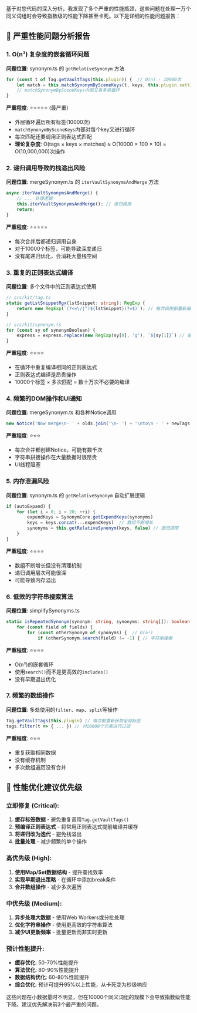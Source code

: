 基于对您代码的深入分析，我发现了多个严重的性能瓶颈，这些问题在处理一万个同义词组时会导致指数级的性能下降甚至卡死。以下是详细的性能问题报告：

## 🚨 严重性能问题分析报告

### 1. **O(n³) 复杂度的嵌套循环问题**

**问题位置**: synonym.ts 的 `getRelativeSynonym` 方法
```typescript
for (const t of Tag.getVaultTags(this.plugin)) {  // O(n) - 10000次
    let match = this.matchSynonymBySceneKeys(t, keys, this.plugin.settings.ignoreCase)
    // matchSynonymBySceneKeys内部又有多层循环
}
```

**严重程度**: ⭐⭐⭐⭐⭐ (最严重)
- 外层循环遍历所有标签(10000次)
- `matchSynonymBySceneKeys`内部对每个key又进行循环
- 每次匹配还要调用正则表达式匹配
- **理论复杂度**: O(tags × keys × matches) ≈ O(10000 × 100 × 10) = O(10,000,000)次操作

### 2. **递归调用导致的栈溢出风险**

**问题位置**: mergeSynonym.ts 的 `iterVaultSynonymsAndMerge` 方法
```typescript
async iterVaultSynonymsAndMerge() {
    // ... 处理逻辑
    this.iterVaultSynonymsAndMerge(); // 递归调用
    return;
}
```

**严重程度**: ⭐⭐⭐⭐⭐
- 每次合并后都递归调用自身
- 对于10000个标签，可能导致深度递归
- 没有尾递归优化，会消耗大量栈空间

### 3. **重复的正则表达式编译**

**问题位置**: 多个文件中的正则表达式使用
```typescript
// src/kit/tag.ts
static getLstSnippetRgx(lstSnippet: string): RegExp {
    return new RegExp(`(?<=\/|^)${lstSnippet}(?=$)`); // 每次调用都重新编译
}

// src/kit/synonym.ts 
for (const sy of synonymBoolean) {
    express = express.replace(new RegExp(sy[0], 'g'), `${sy[1]}`) // 循环中重复编译
}
```

**严重程度**: ⭐⭐⭐⭐
- 在循环中重复编译相同的正则表达式
- 正则表达式编译是昂贵操作
- 10000个标签 × 多次匹配 = 数十万次不必要的编译

### 4. **频繁的DOM操作和UI通知**

**问题位置**: mergeSynonym.ts 和各种Notice调用
```typescript
new Notice('Now merge\n· ' + olds.join('\n· ') + '\nto\n · ' + newTags, 8 * 1000);
```

**严重程度**: ⭐⭐⭐
- 每次合并都创建Notice，可能有数千次
- 字符串拼接操作在大量数据时很昂贵
- UI线程阻塞

### 5. **内存泄漏风险**

**问题位置**: synonym.ts 的 `getRelativeSynonym` 自动扩展逻辑
```typescript
if (autoExpand) {
    for (let i = 0; i < 20; ++i) {
        expendKeys = SynonymCore.getExpendKeys(synonyms)
        keys = keys.concat(...expendKeys)  // 数组不断增长
        synonyms = this.getRelativeSynonym(keys, false) // 递归调用
    }
}
```

**严重程度**: ⭐⭐⭐⭐
- 数组不断增长但没有清理机制
- 递归调用层次可能很深
- 可能导致内存溢出

### 6. **低效的字符串搜索算法**

**问题位置**: simplifySynonyms.ts
```typescript
static isRepeatedSynonym(synonym: string, synonyms: string[]): boolean {
    for (const field of fields) {
        for (const otherSynonym of synonyms) {  // O(n²)
            if (otherSynonym.search(field) != -1) { // 字符串搜索
```

**严重程度**: ⭐⭐⭐⭐
- O(n²)的嵌套循环
- 使用`search()`而不是更高效的`includes()`
- 没有早期退出优化

### 7. **频繁的数组操作**

**问题位置**: 多处使用的`filter`、`map`、`split`等操作
```typescript
Tag.getVaultTags(this.plugin) // 每次都重新获取全部标签
tags.filter(t => { ... }) // 对10000个元素进行过滤
```

**严重程度**: ⭐⭐⭐
- 重复获取相同数据
- 没有缓存机制
- 多次数组遍历没有合并

## 🎯 性能优化建议优先级

### 立即修复 (Critical):
1. **缓存标签数据** - 避免重复调用`Tag.getVaultTags()`
2. **预编译正则表达式** - 将常用正则表达式提前编译并缓存
3. **将递归改为迭代** - 避免栈溢出
4. **批量处理** - 减少频繁的单个操作

### 高优先级 (High):
1. **使用Map/Set数据结构** - 提升查找效率
2. **实现早期退出策略** - 在循环中添加break条件
3. **合并数组操作** - 减少多次遍历

### 中优先级 (Medium):
1. **异步处理大数据** - 使用Web Workers或分批处理
2. **优化字符串操作** - 使用更高效的字符串算法
3. **减少UI更新频率** - 批量更新而非实时更新

### 预计性能提升:
- **缓存优化**: 50-70%性能提升
- **算法优化**: 80-90%性能提升  
- **数据结构优化**: 60-80%性能提升
- **综合优化**: 预计可提升95%以上性能，从卡死变为秒级响应

这些问题在小数据量时不明显，但在10000个同义词组的规模下会导致指数级性能下降。建议优先解决前3个最严重的问题。